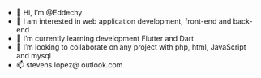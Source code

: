 - 👋 Hi, I’m @Eddechy
- 👀 I am interested in web application development, front-end and back-end
- 🌱 I’m currently learning development Flutter and Dart
- 💞️ I’m looking to collaborate on any project with php, html, JavaScript and mysql
- 📫 stevens.lopez@ outlook.com

<!---
Eddechy/Eddechy is a ✨ special ✨ repository because its `README.md` (this file) appears on your GitHub profile.
You can click the Preview link to take a look at your changes.
--->
